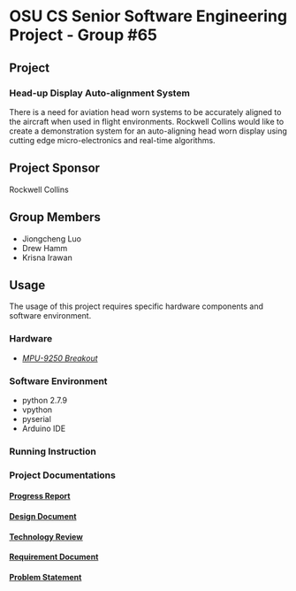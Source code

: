 # OSU CS Senior Software Engineering Project - Group #65

## Project
### Head-up Display Auto-alignment System
There is a need for aviation head worn systems to be accurately aligned to the aircraft when used in flight environments. Rockwell Collins would like to create a demonstration system for an auto-aligning head worn display using cutting edge micro-electronics and real-time algorithms.

## Project Sponsor
Rockwell Collins


## Group Members
  * Jiongcheng Luo
  * Drew Hamm
  * Krisna Irawan

## Usage
The usage of this project requires specific hardware components and software environment.

 ### Hardware
 * [*MPU-9250 Breakout*](https://www.sparkfun.com/products/13762)
 

 ### Software Environment
 * python 2.7.9
 * vpython
 * pyserial
 * Arduino IDE
 
 ### Running Instruction




### Project Documentations
<h4><a href="https://github.com/gijoncheng/CapstoneProject-OSU-65/blob/master/progress_report/main.pdf">Progress Report</a></h4>
<h4><a href="https://github.com/gijoncheng/CapstoneProject-OSU-65/blob/master/design_document/main.pdf">Design Document</a></h4>
<h4><a href="https://github.com/gijoncheng/CapstoneProject-OSU-65/blob/master/tech_review/main.pdf">Technology Review</a></h4>
<h4><a href="https://github.com/gijoncheng/CapstoneProject-OSU-65/blob/master/requirement_document/main.pdf">Requirement Document</a></h4>
<h4><a href="https://github.com/gijoncheng/CapstoneProject-OSU-65/blob/master/problem_statement/problem-statement.pdf">Problem Statement</a></h4>
